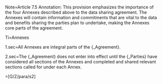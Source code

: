 Note=Article 7.5 Annotation: This provision emphasizes the importance of the four Annexes described above to the data sharing agreement. The Annexes will contain information and commitments that are vital to the data and benefits sharing the parties plan to undertake, making the Annexes core parts of the agreement.

Ti=Annexes

1.sec=All Annexes are integral parts of the {_Agreement}.

2.sec=The {_Agreement} does not enter into effect until the {_Parties} have considered all sections of the Annexes and completed and shared relevant sections called for under each Annex.

=[G/Z/para/s2]
